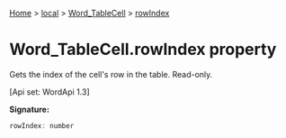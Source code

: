 [Home](./index) &gt; [local](local.md) &gt; [Word\_TableCell](local.word_tablecell.md) &gt; [rowIndex](local.word_tablecell.rowindex.md)

# Word\_TableCell.rowIndex property

Gets the index of the cell's row in the table. Read-only. 

 \[Api set: WordApi 1.3\]

**Signature:**
```javascript
rowIndex: number
```
